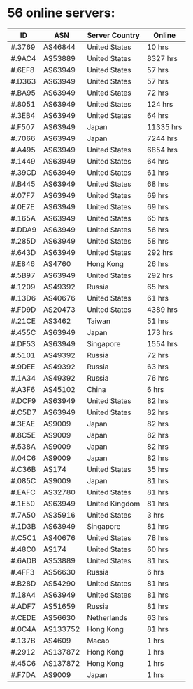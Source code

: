 # 56 online servers:

| ID | ASN | Server Country | Online |
| ------ | ------ | ------ | ------ |
| #.3769 | AS46844 | United States | 10 hrs |
| #.9AC4 | AS53889 | United States | 8327 hrs |
| #.6EF8 | AS63949 | United States | 57 hrs |
| #.D363 | AS63949 | United States | 57 hrs |
| #.BA95 | AS63949 | United States | 72 hrs |
| #.8051 | AS63949 | United States | 124 hrs |
| #.3EB4 | AS63949 | United States | 64 hrs |
| #.F507 | AS63949 | Japan | 11335 hrs |
| #.7066 | AS63949 | Japan | 7244 hrs |
| #.A495 | AS63949 | United States | 6854 hrs |
| #.1449 | AS63949 | United States | 64 hrs |
| #.39CD | AS63949 | United States | 61 hrs |
| #.B445 | AS63949 | United States | 68 hrs |
| #.07F7 | AS63949 | United States | 69 hrs |
| #.0E7E | AS63949 | United States | 69 hrs |
| #.165A | AS63949 | United States | 65 hrs |
| #.DDA9 | AS63949 | United States | 56 hrs |
| #.285D | AS63949 | United States | 58 hrs |
| #.643D | AS63949 | United States | 292 hrs |
| #.E846 | AS4760 | Hong Kong | 26 hrs |
| #.5B97 | AS63949 | United States | 292 hrs |
| #.1209 | AS49392 | Russia | 65 hrs |
| #.13D6 | AS40676 | United States | 61 hrs |
| #.FD9D | AS20473 | United States | 4389 hrs |
| #.21CE | AS3462 | Taiwan | 51 hrs |
| #.455C | AS63949 | Japan | 173 hrs |
| #.DF53 | AS63949 | Singapore | 1554 hrs |
| #.5101 | AS49392 | Russia | 72 hrs |
| #.9DEE | AS49392 | Russia | 63 hrs |
| #.1A34 | AS49392 | Russia | 76 hrs |
| #.A3F6 | AS45102 | China | 6 hrs |
| #.DCF9 | AS63949 | United States | 82 hrs |
| #.C5D7 | AS63949 | United States | 82 hrs |
| #.3EAE | AS9009 | Japan | 82 hrs |
| #.8C5E | AS9009 | Japan | 82 hrs |
| #.538A | AS9009 | Japan | 82 hrs |
| #.04C6 | AS9009 | Japan | 82 hrs |
| #.C36B | AS174 | United States | 35 hrs |
| #.085C | AS9009 | Japan | 81 hrs |
| #.EAFC | AS32780 | United States | 81 hrs |
| #.1E50 | AS63949 | United Kingdom | 81 hrs |
| #.7A50 | AS35916 | United States | 3 hrs |
| #.1D3B | AS63949 | Singapore | 81 hrs |
| #.C5C1 | AS40676 | United States | 78 hrs |
| #.48C0 | AS174 | United States | 60 hrs |
| #.6ADB | AS53889 | United States | 81 hrs |
| #.4FF3 | AS56630 | Russia | 6 hrs |
| #.B28D | AS54290 | United States | 81 hrs |
| #.18A4 | AS63949 | United States | 81 hrs |
| #.ADF7 | AS51659 | Russia | 81 hrs |
| #.CEDE | AS56630 | Netherlands | 63 hrs |
| #.0C4A | AS133752 | Hong Kong | 81 hrs |
| #.137B | AS4609 | Macao | 1 hrs |
| #.2912 | AS137872 | Hong Kong | 1 hrs |
| #.45C6 | AS137872 | Hong Kong | 1 hrs |
| #.F7DA | AS9009 | Japan | 1 hrs |

